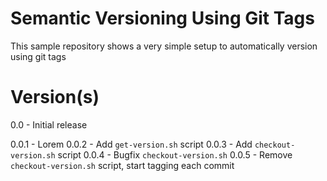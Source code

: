 # Semantic Versioning Using Git Tags
This sample repository shows a very simple setup to automatically version using git tags

# Version(s)
0.0 - Initial release

0.0.1 - Lorem
0.0.2 - Add `get-version.sh` script
0.0.3 - Add `checkout-version.sh` script
0.0.4 - Bugfix `checkout-version.sh`
0.0.5 - Remove `checkout-version.sh` script, start tagging each commit
